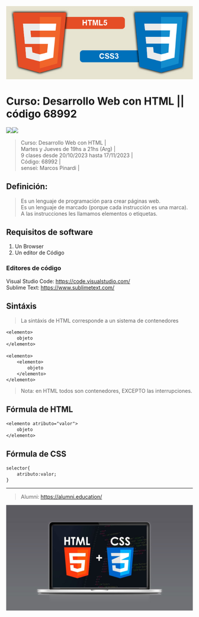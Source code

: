 <img src="extras/imagenes/html5-css3.jpg">

# Curso: Desarrollo Web con HTML || código 68992

<img src="https://img.shields.io/badge/HTML-F38454?style=for-the-badge&logo=html5&logoColor=white"><img src="https://img.shields.io/badge/CSS-1490fc?&style=for-the-badge&logo=css3&logoColor=white">

> Curso: Desarrollo Web con HTML |  
> Martes y Jueves de 19hs a 21hs (Arg) |  
> 9 clases desde 20/10/2023 hasta 17/11/2023 |  
> Código: 68992 |  
> sensei: Marcos Pinardi |  


## Definición: 

> Es un lenguaje de programación para crear páginas web.  
> Es un lenguaje de marcado (porque cada instrucción es una marca).  
> A las instrucciones les llamamos elementos o etiquetas.  

## Requisitos de software

  1. Un Browser   
  2. Un editor de Código  


### Editores de código

Visual Studio Code: <https://code.visualstudio.com/>    
Sublime Text: <https://www.sublimetext.com/>   


## Sintáxis

> La sintáxis de HTML corresponde a un sistema de contenedores	

	<elemento>
		objeto
	</elemento>

	<elemento>
		<elemento>
			objeto
		</elemento>
	</elemento>

> Nota: en HTML todos son contenedores, EXCEPTO las interrupciones.  


## Fórmula de HTML

    <elemento atributo="valor">
      	objeto
	</elemento>

## Fórmula de CSS

    selector{
		atributo:valor;
	}



----


> Alumni: https://alumni.education/

<img src="extras/imagenes/landing.jpg">
